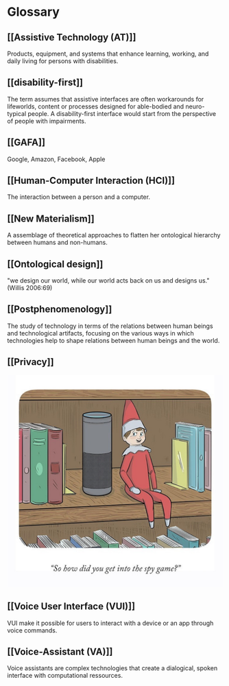 # Glossary
## [[Assistive Technology (AT)]]
Products, equipment, and systems that enhance learning, working, and daily living for persons with disabilities.

## [[disability-first]]
The term assumes that assistive interfaces are often workarounds for lifeworlds, content or processes designed for able-bodied and neuro-typical people. A disability-first interface would start from the perspective of people with impairments.

## [[GAFA]]
Google, Amazon, Facebook, Apple

## [[Human-Computer Interaction (HCI)]]
The interaction between a person and a computer.

## [[New Materialism]]
A assemblage of theoretical approaches to flatten her ontological hierarchy between humans and non-humans.

## [[Ontological design]]
"we design our world, while our world acts back on us and designs us." (Willis 2006:69)

## [[Postphenomenology]]
The study of technology in terms of the relations between human beings and technological artifacts, focusing on the various ways in which technologies help to shape relations between human beings and the world.

## [[Privacy]]
![132438056_889816478422538_2060106273701229122_n.jpg](/assets/images/132438056_889816478422538_2060106273701229122_n.jpg)

## [[Voice User Interface (VUI)]]
VUI make it possible for users to interact with a device or an app through voice commands.

## [[Voice-Assistant (VA)]]
Voice assistants are complex technologies that create a dialogical, spoken interface with computational ressources. 